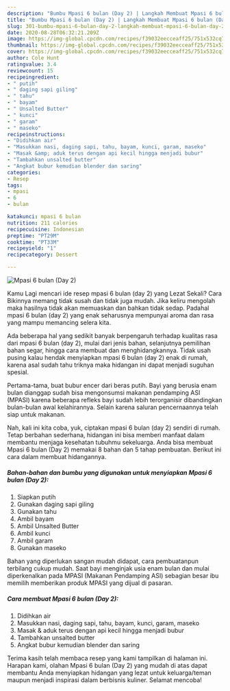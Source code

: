```yaml
---
description: "Bumbu Mpasi 6 bulan (Day 2) | Langkah Membuat Mpasi 6 bulan (Day 2) Yang Lezat Sekali"
title: "Bumbu Mpasi 6 bulan (Day 2) | Langkah Membuat Mpasi 6 bulan (Day 2) Yang Lezat Sekali"
slug: 301-bumbu-mpasi-6-bulan-day-2-langkah-membuat-mpasi-6-bulan-day-2-yang-lezat-sekali
date: 2020-08-28T06:32:21.209Z
image: https://img-global.cpcdn.com/recipes/f39032eecceaff25/751x532cq70/mpasi-6-bulan-day-2-foto-resep-utama.jpg
thumbnail: https://img-global.cpcdn.com/recipes/f39032eecceaff25/751x532cq70/mpasi-6-bulan-day-2-foto-resep-utama.jpg
cover: https://img-global.cpcdn.com/recipes/f39032eecceaff25/751x532cq70/mpasi-6-bulan-day-2-foto-resep-utama.jpg
author: Cole Hunt
ratingvalue: 3.4
reviewcount: 15
recipeingredient:
- " putih"
- " daging sapi giling"
- " tahu"
- " bayam"
- " Unsalted Butter"
- " kunci"
- " garam"
- " maseko"
recipeinstructions:
- "Didihkan air"
- "Masukkan nasi, daging sapi, tahu, bayam, kunci, garam, maseko"
- "Masak &amp; aduk terus dengan api kecil hingga menjadi bubur"
- "Tambahkan unsalted butter"
- "Angkat bubur kemudian blender dan saring"
categories:
- Resep
tags:
- mpasi
- 6
- bulan

katakunci: mpasi 6 bulan 
nutrition: 211 calories
recipecuisine: Indonesian
preptime: "PT29M"
cooktime: "PT33M"
recipeyield: "1"
recipecategory: Dessert

---
```



![Mpasi 6 bulan (Day 2)](https://img-global.cpcdn.com/recipes/f39032eecceaff25/751x532cq70/mpasi-6-bulan-day-2-foto-resep-utama.jpg)

Kamu Lagi mencari ide resep mpasi 6 bulan (day 2) yang Lezat Sekali? Cara Bikinnya memang tidak susah dan tidak juga mudah. Jika keliru mengolah maka hasilnya tidak akan memuaskan dan bahkan tidak sedap. Padahal mpasi 6 bulan (day 2) yang enak seharusnya mempunyai aroma dan rasa yang mampu memancing selera kita.

Ada beberapa hal yang sedikit banyak berpengaruh terhadap kualitas rasa dari mpasi 6 bulan (day 2), mulai dari jenis bahan, selanjutnya pemilihan bahan segar, hingga cara membuat dan menghidangkannya. Tidak usah pusing kalau hendak menyiapkan mpasi 6 bulan (day 2) enak di rumah, karena asal sudah tahu triknya maka hidangan ini dapat menjadi suguhan spesial.

Pertama-tama, buat bubur encer dari beras putih. Bayi yang berusia enam bulan dianggap sudah bisa mengonsumsi makanan pendamping ASI (MPASI) karena beberapa refleks bayi sudah lebih terorganisir dibandingkan bulan-bulan awal kelahirannya. Selain karena saluran pencernaannya telah siap untuk makanan.


Nah, kali ini kita coba, yuk, ciptakan mpasi 6 bulan (day 2) sendiri di rumah. Tetap berbahan sederhana, hidangan ini bisa memberi manfaat dalam membantu menjaga kesehatan tubuhmu sekeluarga. Anda bisa membuat Mpasi 6 bulan (Day 2) memakai 8 bahan dan 5 tahap pembuatan. Berikut ini cara dalam membuat hidangannya.

<!--inarticleads1-->

##### Bahan-bahan dan bumbu yang digunakan untuk menyiapkan Mpasi 6 bulan (Day 2):

1. Siapkan  putih
1. Gunakan  daging sapi giling
1. Gunakan  tahu
1. Ambil  bayam
1. Ambil  Unsalted Butter
1. Ambil  kunci
1. Ambil  garam
1. Gunakan  maseko


Bahan yang diperlukan sangan mudah didapat, cara pembuatanpun terbilang cukup mudah. Saat bayi menginjak usia enam bulan dan mulai diperkenalkan pada MPASI (Makanan Pendamping ASI) sebagian besar ibu memilih memberikan produk MPASI yang dijual di pasaran. 

<!--inarticleads2-->

##### Cara membuat Mpasi 6 bulan (Day 2):

1. Didihkan air
1. Masukkan nasi, daging sapi, tahu, bayam, kunci, garam, maseko
1. Masak &amp; aduk terus dengan api kecil hingga menjadi bubur
1. Tambahkan unsalted butter
1. Angkat bubur kemudian blender dan saring




Terima kasih telah membaca resep yang kami tampilkan di halaman ini. Harapan kami, olahan Mpasi 6 bulan (Day 2) yang mudah di atas dapat membantu Anda menyiapkan hidangan yang lezat untuk keluarga/teman maupun menjadi inspirasi dalam berbisnis kuliner. Selamat mencoba!
